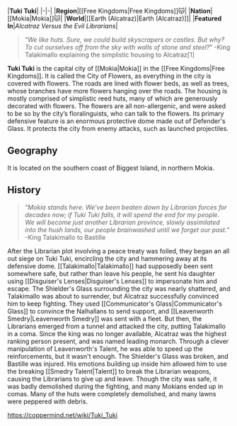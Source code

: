 |**Tuki Tuki**|
|-|-|
|**Region**|[[Free Kingdoms\|Free Kingdoms]]🐱︎|
|**Nation**|[[Mokia\|Mokia]]🐱︎|
|**World**|[[Earth (Alcatraz)\|Earth (Alcatraz)]]|
|**Featured In**|*Alcatraz Versus the Evil Librarians*|

>“*We like huts. Sure, we could build skyscrapers or castles. But why? To cut ourselves off from the sky with walls of stone and steel?*”
\-King Talakimallo explaining the simplistic housing to Alcatraz[1]


**Tuki Tuki** is the capital city of [[Mokia\|Mokia]] in the [[Free Kingdoms\|Free Kingdoms]]. It is called the City of Flowers, as everything in the city is covered with flowers. The roads are lined with flower beds, as well as trees, whose branches have more flowers hanging over the roads. The housing is mostly comprised of simplistic reed huts, many of which are generously decorated with flowers. The flowers are all non-allergenic, and were asked to be so by the city’s floralinguists, who can talk to the flowers. Its primary defensive feature is an enormous protective dome made out of Defender's Glass. It protects the city from enemy attacks, such as launched projectiles.

## Geography
It is located on the southern coast of Biggest Island, in northern Mokia.

## History
>“*Mokia stands here. We’ve been beaten down by Librarian forces for decades now; if Tuki Tuki falls, it will spend the end for my people. We will become just another Librarian province, slowly assimilated into the hush lands, our people brainwashed until we forget our past.*”
\-King Talakimallo to Bastille


After the Librarian plot involving a peace treaty was foiled, they began an all out siege on Tuki Tuki, encircling the city and hammering away at its defensive dome. [[Talakimallo\|Talakimallo]] had supposedly been sent somewhere safe, but rather than leave his people, he sent his daughter using [[Disguiser's Lenses\|Disguiser's Lenses]] to impersonate him and escape. The Shielder's Glass surrounding the city was nearly shattered, and Talakimallo was about to surrender, but Alcatraz successfully convinced him to keep fighting. They used [[Communicator's Glass\|Communicator's Glass]] to convince the Nalhallans to send support, and [[Leavenworth Smedry\|Leavenworth Smedry]] was sent with a fleet. But then, the Librarians emerged from a tunnel and attacked the city, putting Talakimallo in a coma. Since the king was no longer available, Alcatraz was the highest ranking person present, and was named leading monarch. Through a clever manipulation of Leavenworth's Talent, he was able to speed up the reinforcements, but it wasn't enough. The Shielder's Glass was broken, and Bastille was injured. His emotions building up inside him allowed him to use the breaking [[Smedry Talent\|Talent]] to break the Librarian weapons, causing the Librarians to give up and leave. Though the city was safe, it was badly demolished during the fighting, and many Mokians ended up in comas. Many of the huts were completely demolished, and many lawns were peppered with debris.



https://coppermind.net/wiki/Tuki_Tuki